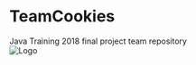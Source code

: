 # TeamCookies
Java Training 2018 final project team repository
<br>
![Logo](https://www.simplisticallyliving.com/wp-content/uploads/2013/02/free-cookie-day-at-subway.jpg)
